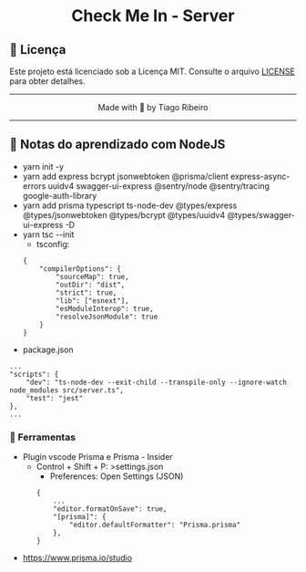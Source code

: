 <div align="center">
  <h1> Check Me In - Server</h1>
</div>

## 📝 Licença

Este projeto está licenciado sob a Licença MIT. Consulte o arquivo [LICENSE](LICENSE.md) para obter detalhes.

---

<p align="center">Made with 💜 by Tiago Ribeiro</p>

---

## 📒 Notas do aprendizado com NodeJS
- yarn init -y
- yarn add express bcrypt jsonwebtoken @prisma/client express-async-errors uuidv4 swagger-ui-express @sentry/node @sentry/tracing google-auth-library
- yarn add prisma typescript ts-node-dev @types/express @types/jsonwebtoken @types/bcrypt @types/uuidv4 @types/swagger-ui-express -D
- yarn tsc --init
    - tsconfig:
    ```
    {
        "compilerOptions": {
            "sourceMap": true,
            "outDir": "dist",
            "strict": true,
            "lib": ["esnext"],
            "esModuleInterop": true,
            "resolveJsonModule": true
        }
    }
    ```
- package.json
```
...
"scripts": {
    "dev": "ts-node-dev --exit-child --transpile-only --ignore-watch node_modules src/server.ts",
    "test": "jest"
},
...
```

### 🔧 Ferramentas
- Plugin vscode Prisma e Prisma - Insider
    - Control + Shift + P: >settings.json
        - Preferences: Open Settings (JSON)
        ```
        {
            ...
            "editor.formatOnSave": true,
            "[prisma]": {
                "editor.defaultFormatter": "Prisma.prisma"
            },
        }
        ```
- https://www.prisma.io/studio